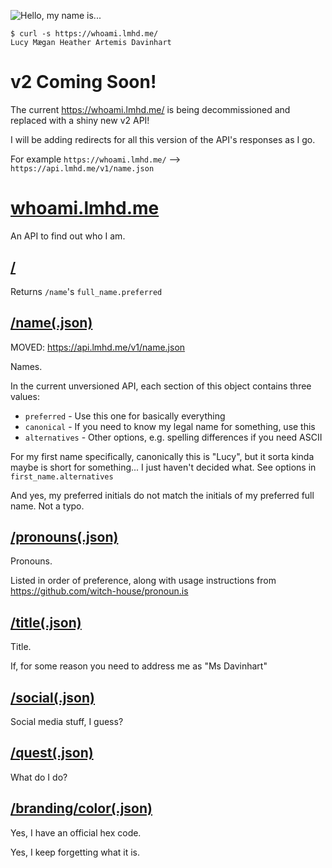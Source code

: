![Hello, my name is...](/img/hello_my_name_is.png)

```
$ curl -s https://whoami.lmhd.me/
Lucy Mægan Heather Artemis Davinhart
```

# v2 Coming Soon!

The current https://whoami.lmhd.me/ is being decommissioned and replaced with a shiny new v2 API!

I will be adding redirects for all this version of the API's responses as I go.

For example `https://whoami.lmhd.me/` --> `https://api.lmhd.me/v1/name.json`


# [whoami.lmhd.me](https://whoami.lmhd.me/)

An API to find out who I am.

## [/](https://whoami.lmhd.me/)

Returns `/name`'s `full_name.preferred`

## [/name(.json)](https://api.lmhd.me/v1/name.json)

MOVED: https://api.lmhd.me/v1/name.json

Names.

In the current unversioned API, each section of this object contains three values:

* `preferred` - Use this one for basically everything
* `canonical` - If you need to know my legal name for something, use this
* `alternatives` - Other options, e.g. spelling differences if you need ASCII

For my first name specifically, canonically this is "Lucy", but it sorta kinda maybe is short for something... I just haven't decided what. See options in `first_name.alternatives`

And yes, my preferred initials do not match the initials of my preferred full name. Not a typo.

## [/pronouns(.json)](https://whoami.lmhd.me/pronouns)

Pronouns.

Listed in order of preference, along with usage instructions from https://github.com/witch-house/pronoun.is


## [/title(.json)](https://whoami.lmhd.me/title)

Title.

If, for some reason you need to address me as "Ms Davinhart"


## [/social(.json)](https://whoami.lmhd.me/social)

Social media stuff, I guess?



## [/quest(.json)](https://whoami.lmhd.me/quest)

What do I do?



## [/branding/color(.json)](https://whoami.lmhd.me/branding/color)

Yes, I have an official hex code.

Yes, I keep forgetting what it is.
